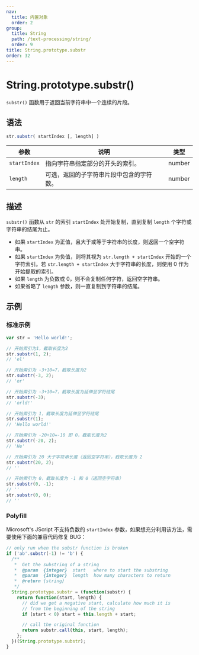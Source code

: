 ```yaml
---
nav:
  title: 内置对象
  order: 2
group:
  title: String
  path: /text-processing/string/
  order: 9
title: String.prototype.substr
order: 32
---
```


# String.prototype.substr()

`substr()` 函数用于返回当前字符串中一个连续的片段。

## 语法

```js
str.substr( startIndex [, length] )
```

| 参数         | 说明                                     | 类型   |
| ------------ | ---------------------------------------- | ------ |
| `startIndex` | 指向字符串指定部分的开头的索引。         | number |
| `length`     | 可选，返回的子字符串片段中包含的字符数。 | number |

## 描述

`substr()` 函数从 `str` 的索引 `startIndex` 处开始复制，直到复制 `length` 个字符或字符串的结尾为止。

- 如果 `startIndex` 为正值，且大于或等于字符串的长度，则返回一个空字符串。
- 如果 `startIndex` 为负值，则将其视为 `str.length + startIndex` 开始的一个字符索引。若 `str.length + startIndex` 大于字符串的长度，则使用 0 作为开始提取的索引。
- 如果 `length` 为负数或 0，则不会复制任何字符，返回空字符串。
- 如果省略了 `length` 参数，则一直复制到字符串的结尾。

## 示例

### 标准示例

```js
var str = 'Hello world!';

// 开始索引为1，截取长度为2
str.substr(1, 2);
// 'el'

// 开始索引为 -3+10=7，截取长度为2
str.substr(-3, 2);
// 'or'

// 开始索引为 -3+10=7，截取长度为延伸至字符结尾
str.substr(-3);
// 'orld!'

// 开始索引为 1，截取长度为延伸至字符结尾
str.substr(1);
// 'Hello world!'

// 开始索引为 -20+10=-10 即 0，截取长度为2
str.substr(-20, 2);
// 'He'

// 开始索引为 20 大于字符串长度（返回空字符串），截取长度为 2
str.substr(20, 2);
// ''

// 开始索引为 0，截取长度为 -1 和 0（返回空字符串）
str.substr(0, -1);
// ''
str.substr(0, 0);
// ''
```

### Polyfill

Microsoft's JScript 不支持负数的 `startIndex` 参数，如果想充分利用该方法，需要使用下面的兼容代码修复 BUG：

```js
// only run when the substr function is broken
if ('ab'.substr(-1) != 'b') {
  /**
   *  Get the substring of a string
   *  @param  {integer}  start   where to start the substring
   *  @param  {integer}  length  how many characters to return
   *  @return {string}
   */
  String.prototype.substr = (function(substr) {
    return function(start, length) {
      // did we get a negative start, calculate how much it is
      // from the beginning of the string
      if (start < 0) start = this.length + start;

      // call the original function
      return substr.call(this, start, length);
    };
  })(String.prototype.substr);
}
```
